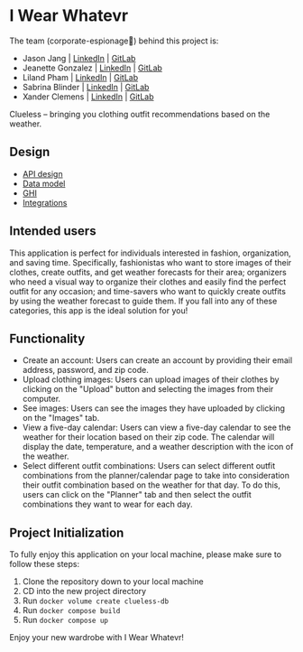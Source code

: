 # I Wear Whatevr

The team (corporate-espionage👀) behind this project is:

- Jason Jang | [LinkedIn](https://www.linkedin.com/in/chiyoung-jang) | [GitLab](https://gitlab.com/JasonJJ98)
- Jeanette Gonzalez | [LinkedIn](https://www.linkedin.com/in/jeanetteglz) | [GitLab](https://gitlab.com/JeanetteGz)
- Liland Pham | [LinkedIn](https://www.linkedin.com/in/lilandpham) | [GitLab](https://gitlab.com/phamliland)
- Sabrina Blinder | [LinkedIn](https://www.linkedin.com/in/sabrina-blinder-959575260) | [GitLab](https://gitlab.com/sabrinablinder)
- Xander Clemens | [LinkedIn](https://www.linkedin.com/in/alexanderclemens/) | [GitLab](https://gitlab.com/XanderRubio)



Clueless – bringing you clothing outfit recommendations based on the weather.

## Design

- [API design](docs/endpoints.md)
- [Data model](docs/data-model.md)
- [GHI](docs/wireframe.md)
- [Integrations](docs/integrations.md)

## Intended users

This application is perfect for individuals interested in fashion, organization, and saving time. Specifically, fashionistas who want to store images of their clothes, create outfits, and get weather forecasts for their area; organizers who need a visual way to organize their clothes and easily find the perfect outfit for any occasion; and time-savers who want to quickly create outfits by using the weather forecast to guide them. If you fall into any of these categories, this app is the ideal solution for you!

## Functionality

- Create an account: Users can create an account by providing their email address, password, and zip code.
- Upload clothing images: Users can upload images of their clothes by clicking on the "Upload" button and selecting the images from their computer.
- See images: Users can see the images they have uploaded by clicking on the "Images" tab.
- View a five-day calendar: Users can view a five-day calendar to see the weather for their location based on their zip code. The calendar will display the date, temperature, and a weather description with the icon of the weather.
- Select different outfit combinations: Users can select different outfit combinations from the planner/calendar page to take into consideration their outfit combination based on the weather for that day. To do this, users can click on the "Planner" tab and then select the outfit combinations they want to wear for each day.


## Project Initialization

To fully enjoy this application on your local machine, please make sure to follow these steps:

1. Clone the repository down to your local machine
2. CD into the new project directory
3. Run `docker volume create clueless-db`
4. Run `docker compose build`
5. Run `docker compose up`

Enjoy your new wardrobe with I Wear Whatevr!
